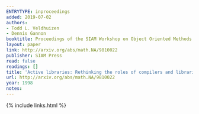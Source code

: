 ```yaml
---
ENTRYTYPE: inproceedings
added: 2019-07-02
authors:
- Todd L. Veldhuizen
- Dennis Gannon
booktitle: Proceedings of the SIAM Workshop on Object Oriented Methods for Inter-operable Scientific and Engineering Computing (OO'98
layout: paper
link: http://arxiv.org/abs/math.NA/9810022
publisher: SIAM Press
read: false
readings: []
title: 'Active libraries: Rethinking the roles of compilers and libraries'
url: http://arxiv.org/abs/math.NA/9810022
year: 1998
notes:
---
```

{% include links.html %}

